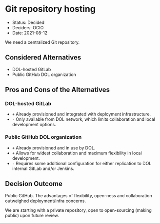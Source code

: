 # Git repository hosting

* Status: Decided
* Deciders: OCIO
* Date: 2021-08-12

We need a centralized Git repository.

## Considered Alternatives

* DOL-hosted GitLab
* Public GitHub DOL organization

## Pros and Cons of the Alternatives

### DOL-hosted GitLab

* `+` Already provisioned and integrated with deployment infrastructure.
* `-` Only available from DOL network, which limits collaboration and local development options.

### Public GitHub DOL organization

* `+` Already provisioned and in use by DOL.
* `+` Allows for widest collaboration and maximum flexibility in local development.
* `-` Requires some additional configuration for either replication to DOL internal GitLab and/or Jenkins.

## Decision Outcome

Public GitHub. The advantages of flexibility, open-ness and collaboration outweighed deployment/infra concerns.

We are starting with a private repository, open to open-sourcing (making public) upon future review.
